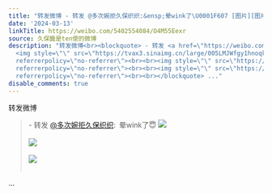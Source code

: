 ```yaml
---
title: "转发微博 - 转发 @多次婉拒久保织织:&ensp;晕wink了\U0001F607 [图片][图片][图片]"
date: '2024-03-13'
linkTitle: https://weibo.com/5402554084/O4M55Eexr
source: 久保醬是ten使的微博
description: "转发微博<br><blockquote> - 转发 <a href=\"https://weibo.com/5286768287\" target=\"_blank\">@多次婉拒久保织织</a>: 晕wink了\U0001F607
  <img style=\"\" src=\"https://tvax3.sinaimg.cn/large/005LMJWfgy1hnoqk6m6tbg30vn0htnpu.gif\"
  referrerpolicy=\"no-referrer\"><br><br><img style=\"\" src=\"https://tvax1.sinaimg.cn/large/005LMJWfgy1hnoqk741yoj314w0n0gnq.jpg\"
  referrerpolicy=\"no-referrer\"><br><br><img style=\"\" src=\"https://tvax4.sinaimg.cn/large/005LMJWfgy1hnoqk3dfdhj314w0n0780.jpg\"
  referrerpolicy=\"no-referrer\"><br><br></blockquote> ..."
disable_comments: true
---
```

转发微博<br><blockquote> - 转发 <a href="https://weibo.com/5286768287" target="_blank">@多次婉拒久保织织</a>: 晕wink了😇 <img style="" src="https://tvax3.sinaimg.cn/large/005LMJWfgy1hnoqk6m6tbg30vn0htnpu.gif" referrerpolicy="no-referrer"><br><br><img style="" src="https://tvax1.sinaimg.cn/large/005LMJWfgy1hnoqk741yoj314w0n0gnq.jpg" referrerpolicy="no-referrer"><br><br><img style="" src="https://tvax4.sinaimg.cn/large/005LMJWfgy1hnoqk3dfdhj314w0n0780.jpg" referrerpolicy="no-referrer"><br><br></blockquote> ...